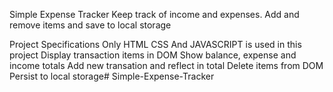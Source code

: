 Simple Expense Tracker
Keep track of income and expenses. Add and remove items and save to local storage

Project Specifications
    Only HTML CSS And JAVASCRIPT is used in this project
    Display transaction items in DOM
    Show balance, expense and income totals
    Add new transation and reflect in total
    Delete items from DOM
    Persist to local storage#   S i m p l e - E x p e n s e - T r a c k e r  
 